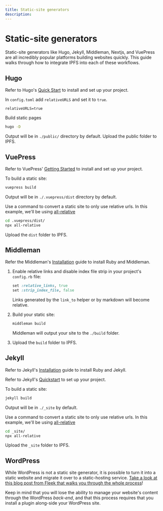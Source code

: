 ```yaml
---
title: Static-site generators
description:
---
```


# Static-site generators

Static-site generators like Hugo, Jekyll, Middleman, Nextjs, and VuePress are all incredibly popular platforms building websites quickly. This guide walks through how to integrate IPFS into each of these workflows.

## Hugo

Refer to Hugo's [Quick Start](https://gohugo.io/getting-started/quick-start/) to install and set up your project.

In `config.toml` add `relativeURLS` and set it to `true`.

```
relativeURLS=true
```

Build static pages

```bash
hugo -D
```

Output will be in `./public/` directory by default. Upload the public folder to IPFS.

## VuePress

Refer to VuePress' [Getting Started](https://vuepress.vuejs.org/guide/) to install and set up your project.

To build a static site:

```bash
vuepress build
```

Output will be in `./.vuepress/dist` directory by default.

Use a command to convert a static site to only use relative urls. In this example, we'll be using [all-relative](https://www.npmjs.com/package/all-relative)

```bash
cd .vuepress/dist/
npx all-relative
```

Upload the `dist` folder to IPFS.

## Middleman

Refer the Middleman's [Installation](https://middlemanapp.com/basics/install/) guide to install Ruby and Middleman.

1. Enable relative links and disable index file strip in your project's `config.rb` file:

    ```ruby
    set :relative_links, true
    set :strip_index_file, false
    ```

    Links generated by the `link_to` helper or by markdown will become relative.

1. Build your static site:

    ```bash
    middleman build
    ```

    Middleman will output your site to the `./build` folder.

1. Upload the `build` folder to IPFS.

## Jekyll

Refer to Jekyll's [Installation](https://jekyllrb.com/docs/installation/) guide to install Ruby and Jekyll.

Refer to Jekyll's [Quickstart](https://jekyllrb.com/docs/) to set up your project.

To build a static site:

```bash
jekyll build
```

Output will be in `./_site` by default.

Use a command to convert a static site to only use relative urls. In this example, we'll be using [all-relative](https://www.npmjs.com/package/all-relative)

```bash
cd _site/
npx all-relative
```

Upload the `_site` folder to IPFS.

## WordPress

While WordPress is not a static site generator, it is possible to turn it into a static website and migrate it over to a static-hosting service. [Take a look at this blog post from Fleek that walks you through the whole process](https://blog.fleek.co/posts/wordpress+fleek)!

Keep in mind that you will lose the ability to manage your website's content through the WordPress _back-end_, and that this process requires that you install a plugin along-side your WordPress site.
